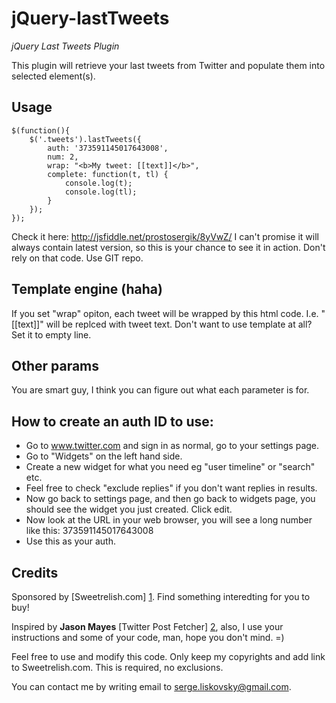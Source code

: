 jQuery-lastTweets
=================

*jQuery Last Tweets Plugin*

This plugin will retrieve your last tweets from Twitter and populate them into selected element(s).

Usage
-----

	$(function(){
	    $('.tweets').lastTweets({
	        auth: '373591145017643008',
	        num: 2,
	        wrap: "<b>My tweet: [[text]]</b>",
	        complete: function(t, tl) {
	            console.log(t);
	            console.log(tl);
	        }
	    });
	});

Check it here: http://jsfiddle.net/prostosergik/8yVwZ/ I can't promise it will always contain latest version, so this is your chance to see it in action. Don't rely on that code. Use GIT repo.

Template engine (haha)
-----------------------

If you set "wrap" opiton, each tweet will be wrapped by this html code. I.e. "[[text]]" will be replced with tweet text. Don't want to use template at all? Set it to empty line.

Other params
------------

You are smart guy, I think you can figure out what each parameter is for.

How to create an auth ID to use:
-------------------------------

* Go to www.twitter.com and sign in as normal, go to your settings page.
* Go to "Widgets" on the left hand side.
* Create a new widget for what you need eg "user timeline" or "search" etc. 
* Feel free to check "exclude replies" if you don't want replies in results.
* Now go back to settings page, and then go back to widgets page, you should
see the widget you just created. Click edit.
* Now look at the URL in your web browser, you will see a long number like this:
373591145017643008
* Use this as your auth.


Credits
-------

Sponsored by [Sweetrelish.com] [1]. Find something interedting for you to buy!

Inspired by **Jason Mayes** [Twitter Post Fetcher] [2], also, I use your instructions and some of your code, man, hope you don't mind. =)  

Feel free to use and modify this code. Only keep my copyrights and add link to Sweetrelish.com. This is required, no exclusions.

You can contact me by writing email to <serge.liskovsky@gmail.com>.

  [1]: http://sweetrelish.com/ "Sweetrelish.com"
  [2]: http://www.jasonmayes.com/projects/twitterApi/ "TwitterPostFetcher"
